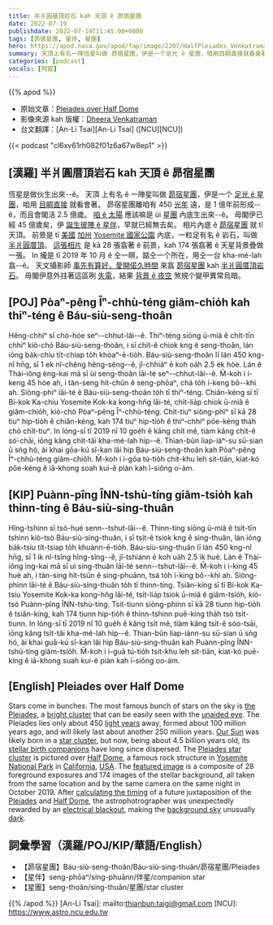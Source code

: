 ```yaml
---
title: 半爿圓厝頂岩石 kah 天頂 ê 昴宿星團
date: 2022-07-19
publishdate: 2022-07-19T11:45:00+0800
tags: [昴宿星團, 星伴, 星團]
hero: https://apod.nasa.gov/apod/fap/image/2207/HalfPleiades_Venkatraman_960.jpg
summary: 天頂上有名一陣恆星叫做 昴宿星團，伊是一个足光 ê 星團，咱用目睭直接就看會著。
categories: [podcast]
vocals: [阿錕]
---
```


{{% apod %}}

- 原始文章：[Pleiades over Half Dome](https://apod.nasa.gov/apod/ap220719.html)
- 影像來源 kah 版權：[Dheera Venkatraman](https://dheera.net/about)
- 台文翻譯：[An-Li Tsai][An-Li Tsai] ([NCU][NCU])

{{< podcast "cl6xv61rh082f01z6a67w8ep1" >}}

## [漢羅] 半爿圓厝頂岩石 kah 天頂 ê 昴宿星團
恆星是做伙生出來--ê。
天頂 上有名 ê 一陣星叫做 [昴宿星團][the Pleiades t]，伊是一个 [足光 ê 星團][bright cluster]，咱用 [目睭直接][unaided eye] 就看會著。
昴宿星團離咱有 450 [光年][light years] 遠，是 1 億年前形成--ê，而且會閣活 2.5 億歲。
[咱 ê 太陽][Our Sun] 應該嘛是 ùi [星團][star cluster] 內底生出來--ê。
毋閣伊已經 45 億歲矣，伊 [誕生彼陣 ê 星伴][stellar birth companions]，早就已經無去矣。
相片內底 ê [昴宿星團][Pleiades star cluster] 就 tī 天頂。
前景是 tī [美國][USA] [加州][California] [Yosemite 國家公園][Yosemite National Park] 內底，一粒足有名 ê 岩石，叫做 [半爿圓厝頂][Half Dome 1]。
[這張相片][featured image] 是 kā 28 張翕著 ê 前景，kah 174 張翕著 ê 天星背景疊做一張。
In 攏是 tī 2019 年 10 月 ê 仝一暝，踮仝一个所在，用仝一台 kha-mé-lah 翕--ê。
天文攝影師 [事先有算好，愛開偌久時間][calculating the timing] 來翕 [昴宿星團][Pleiades t] kah [半爿圓厝頂岩石][Half Dome 2]。
毋閣伊意外拄著這區咧 [失電][electrical blackout]，結果 [背景 ê 夜空][background sky] 煞規个變甲異常烏暗。

## [POJ] Pòaⁿ-pêng Îⁿ-chhù-téng giâm-chio̍h kah thiⁿ-téng ê Báu-siù-seng-thoân
Hêng-chhiⁿ sī chò-hóe seⁿ--chhut-lâi--ê.
Thiⁿ-téng siōng ū-miâ ê chi̍t-tīn chhiⁿ kiò-chò Báu-siù-seng-thoân, i sī chi̍t-ê chiok kng ê seng-thoân, lán iōng ba̍k-chiu ti̍t-chiap to̍h khòaⁿ-ē-tio̍h.
Báu-siù-seng-thoân lī lán 450 kng-nî hn̄g, sī 1 ek nî-chêng hêng-sêng--ê, jî-chhiáⁿ ē koh oa̍h 2.5 ek hòe.
Lán ê Thài-iông èng-kai mā sī ùi seng-thoân lāi-té seⁿ--chhut-lâi--ê.
M̄-koh i í-keng 45 hòe ah, i tàn-seng hit-chūn ê seng-phōaⁿ, chá to̍h í-keng bô--khì ah.
Siòng-phìⁿ lāi-té ê Báu-siù-seng-thoân to̍h tī thiⁿ-téng.
Chiân-kéng sī tī Bí-kok Ka-chiu Yosemite Kok-ka kong-hn̂g lāi-té, chi̍t-lia̍p chiok ū-miâ ê giâm-chio̍h, kiò-chò Pòaⁿ-pêng Îⁿ-chhù-téng.
Chit-tiuⁿ siòng-phìⁿ sī kā 28 tiuⁿ hip-tio̍h ê chiân-kéng, kah 174 tiuⁿ hip-tio̍h ê thiⁿ-chhiⁿ pōe-kéng tha̍h chò chi̍t-tiuⁿ.
In lóng-sī tī 2019 nî 10 goe̍h ê kâng chi̍t mê, tiàm kâng chi̍t-ê só͘-chāi, iōng kâng chi̍t-tâi kha-mé-lah hip--ê.
Thian-bûn liap-iáⁿ-su sū-sian ū sǹg hó, ài khai gōa-kú sî-kan lâi hip Báu-siù-seng-thoân kah Pòaⁿ-pêng Îⁿ-chhù-téng giâm-chio̍h.
M̄-koh i ì-gōa tú-tio̍h chit-khu leh sit-tiān, kiat-kó pōe-kéng ê iā-khong soah kui-ê piàn kah ī-siông o͘-àm.

## [KIP] Puànn-pîng ÎNN-tshù-tíng giâm-tsio̍h kah thinn-tíng ê Báu-siù-sing-thuân
Hîng-tshinn sī tsò-hué senn--tshut-lâi--ê.
Thinn-tíng siōng ū-miâ ê tsi̍t-tīn tshinn kiò-tsò Báu-siù-sing-thuân, i sī tsi̍t-ê tsiok kng ê sing-thuân, lán iōng ba̍k-tsiu ti̍t-tsiap to̍h khuànn-ē-tio̍h.
Báu-siù-sing-thuân lī lán 450 kng-nî hn̄g, sī 1 ik nî-tsîng hîng-sîng--ê, jî-tshiánn ē koh ua̍h 2.5 ik huè.
Lán ê Thài-iông ìng-kai mā sī uì sing-thuân lāi-té senn--tshut-lâi--ê.
M̄-koh i í-king 45 huè ah, i tàn-sing hit-tsūn ê sing-phuānn, tsá to̍h í-king bô--khì ah.
Siòng-phìnn lāi-té ê Báu-siù-sing-thuân to̍h tī thinn-tíng.
Tsiân-kíng sī tī Bí-kok Ka-tsiu Yosemite Kok-ka kong-hn̂g lāi-té, tsi̍t-lia̍p tsiok ū-miâ ê giâm-tsio̍h, kiò-tsò Puànn-pîng ÎNN-tshù-tíng.
Tsit-tiunn siòng-phìnn sī kā 28 tiunn hip-tio̍h ê tsiân-kíng, kah 174 tiunn hip-tio̍h ê thinn-tshinn puē-kíng tha̍h tsò tsi̍t-tiunn.
In lóng-sī tī 2019 nî 10 gue̍h ê kâng tsi̍t mê, tiàm kâng tsi̍t-ê sóo-tsāi, iōng kâng tsi̍t-tâi kha-mé-lah hip--ê.
Thian-bûn liap-iánn-su sū-sian ū sǹg hó, ài khai guā-kú sî-kan lâi hip Báu-siù-sing-thuân kah Puànn-pîng ÎNN-tshù-tíng giâm-tsio̍h.
M̄-koh i ì-guā tú-tio̍h tsit-khu leh sit-tiān, kiat-kó puē-kíng ê iā-khong suah kui-ê piàn kah ī-siông oo-àm.

## [English] Pleiades over Half Dome
Stars come in bunches.
The most famous bunch of stars on the sky is [the Pleiades][the Pleiades e], a [bright cluster][bright cluster] that can be easily seen with the [unaided eye][unaided eye].
The Pleiades lies only about 450 [light years][light years] away, formed about 100 million years ago, and will likely last about another 250 million years.
[Our Sun][Our Sun] was likely born in a [star cluster][star cluster], but now, being about 4.5 billion years old, its [stellar birth companions][stellar birth companions] have long since dispersed.
The [Pleiades star cluster][Pleiades star cluster] is pictured over [Half Dome][Half Dome 1], a famous rock structure in [Yosemite National Park][Yosemite National Park] in [California][California], [USA][USA].
The [featured image][featured image] is a composite of 28 foreground exposures and 174 images of the stellar background, all taken from the same location and by the same camera on the same night in October 2019.
After [calculating the timing][calculating the timing] of a future juxtaposition of the [Pleiades][Pleiades e] and [Half Dome][Half Dome 2], the astrophotrographer was unexpectedly rewarded by an [electrical blackout][electrical blackout], making the [background sky][background sky] unusually [dark][dark].

## 詞彙學習（漢羅/POJ/KIP/華語/English）
- 【昴宿星團】Báu-siù-seng-thoân/Báu-siù-sing-thuân/昴宿星團/Pleiades
- 【星伴】seng-phōaⁿ/sing-phuānn/伴星/companion star
- 【星團】seng-thoân/sing-thuân/星團/star cluster


{{% /apod %}}
[An-Li Tsai]: mailto:thianbun.taigi@gmail.com
[NCU]: https://www.astro.ncu.edu.tw


[the Pleiades e]:https://apod.nasa.gov/apod/ap211124.html
[the Pleiades t]:https://apod.tw/daily/20211124/
[bright cluster]:https://go-astronomy.com/star-clusters.php
[unaided eye]:https://en.wikipedia.org/wiki/Naked_eye#In_astronomy
[light years]:https://spaceplace.nasa.gov/light-year/en/
[Our Sun]:https://solarsystem.nasa.gov/solar-system/sun/in-depth/
[star cluster]:https://en.wikipedia.org/wiki/Open_cluster
[stellar birth companions]:https://astronomy.com/magazine/ask-astro/2021/05/what-happened-to-the-suns-original-star-cluster
[Pleiades star cluster]:https://en.wikipedia.org/wiki/Pleiades
[Half Dome 1]:https://youtu.be/mEOkthVDha0
[Yosemite National Park]:https://en.wikipedia.org/wiki/Yosemite_National_Park
[California]:https://en.wikipedia.org/wiki/California
[USA]:https://en.wikipedia.org/wiki/United_States
[featured image]:https://dheera.net/photos/calnight/#&gid=1&pid=2
[calculating the timing]:https://media.istockphoto.com/photos/dog-as-financial-work-with-report-pens-and-calculater-on-table-dog-picture-id1165372431?k=20&m=1165372431&s=612x612&w=0&h=R-3PIrplLqu4k4lx6ynWNhW5b10Rt5dLL2rqfWExzxU=
[Pleiades e]:https://apod.nasa.gov/apod/ap220405.html
[Pleiades t]:https://apod.tw/daily/20220405/
[Half Dome 2]:https://en.wikipedia.org/wiki/Half_Dome
[electrical blackout]:https://en.wikipedia.org/wiki/2019_California_power_shutoffs
[background sky]:https://apod.nasa.gov/apod/ap200408.html
[dark]:https://www.darksky.org/
